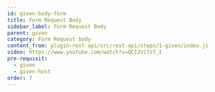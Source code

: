 ```yaml
---
id: given-body-form
title: Form Request Body
sidebar_label: Form Request Body
parent: given
category: Form Request body
content_from: plugin-rest-api/src/rest-api/steps/1-given/index.js
video: https://www.youtube.com/watch?v=QCI2ViTzf_I
pre-requisit:
  - given
  - given-host
order: 7
---
```



